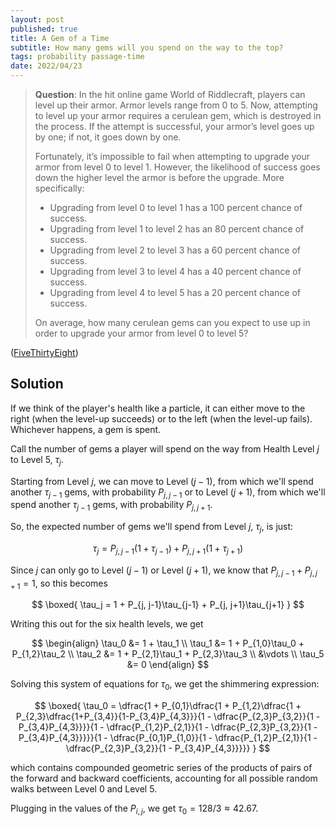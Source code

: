 ```yaml
---
layout: post
published: true
title: A Gem of a Time
subtitle: How many gems will you spend on the way to the top?
tags: probability passage-time
date: 2022/04/23
---
```


>**Question**: In the hit online game World of Riddlecraft, players can level up their armor. Armor levels range from 0 to 5. Now, attempting to level up your armor requires a cerulean gem, which is destroyed in the process. If the attempt is successful, your armor’s level goes up by one; if not, it goes down by one.
>
>Fortunately, it’s impossible to fail when attempting to upgrade your armor from level 0 to level 1. However, the likelihood of success goes down the higher level the armor is before the upgrade. More specifically:
>
>- Upgrading from level 0 to level 1 has a 100 percent chance of success.
>- Upgrading from level 1 to level 2 has an 80 percent chance of success.
>- Upgrading from level 2 to level 3 has a 60 percent chance of success.
>- Upgrading from level 3 to level 4 has a 40 percent chance of success.
>- Upgrading from level 4 to level 5 has a 20 percent chance of success.
>
>On average, how many cerulean gems can you expect to use up in order to upgrade your armor from level 0 to level 5?

<!--more-->

([FiveThirtyEight](https://fivethirtyeight.com/features/can-you-level-up-your-armor/))

## Solution

If we think of the player's health like a particle, it can either move to the right (when the level-up succeeds) or to the left (when the level-up fails). Whichever happens, a gem is spent.

Call the number of gems a player will spend on the way from Health Level $j$ to Level $5,$ $\tau_j.$ 

Starting from Level $j,$ we can move to Level $(j-1),$ from which we'll spend another $\tau_{j-1}$ gems, with probability $P_{j,j-1}$ or to Level $(j+1),$ from which we'll spend another $\tau_{j-1}$ gems, with probability $P_{j, j+1}.$ 

So, the expected number of gems we'll spend from Level $j,$ $\tau_j,$ is just:

$$
  \tau_j = P_{j, j-1}(1 + \tau_{j-1}) + P_{j, j+1}(1 + \tau_{j+1})
$$

Since $j$ can only go to Level $(j-1)$ or Level $(j+1),$ we know that $P_{j,j-1} + P_{j,j+1} = 1,$ so this becomes

$$
  \boxed{
    \tau_j = 1 + P_{j, j-1}\tau_{j-1} + P_{j, j+1}\tau_{j+1}
  }
$$

Writing this out for the six health levels, we get

$$
  \begin{align}
    \tau_0 &= 1 + \tau_1 \\
    \tau_1 &= 1 + P_{1,0}\tau_0 + P_{1,2}\tau_2 \\
    \tau_2 &= 1 + P_{2,1}\tau_1 + P_{2,3}\tau_3 \\
    &\vdots \\
    \tau_5 &= 0
  \end{align}
$$

Solving this system of equations for $\tau_0,$ we get the shimmering expression:

<!-- $$
  \boxed{
    \tau_0 = p_{0,1}\dfrac{2 + p_{1,2}(1 - p_{2,1}) + p_{1,2}p_{2,3} - 2p_{2,3}p_{3,2} + p_{1,2}p_{2,3}p_{3,4} - 2p_{3,4}p_{4,3} - p_{1,2}p_{3,4}p_{4,3} + p_{1,2}p_{2,1}p_{3,4}p_{4,3}}{1-p_{0,1}p_{1,0} - p_{1,2}p_{2,1} - p_{2,3}p_{3,2} - p_{3,4}p_{4,3} + p_{0,1}p_{1,0}p_{2,3}p_{3,2} + p_{0,1}p_{1,0}p_{3,4}p_{4,3} + p_{1,2}p_{2,1}p_{3,4}p_{4,3}}
    }
$$
 -->

<!-- $$
\boxed{
  \tau_0 = \dfrac{1 + \dfrac{P_{0,1}\left(1 + P_{1,2}\left(\dfrac{1 + P_{2,3}\left(\dfrac{1+P_{3,4}}{1-P_{3,4}P_{4,3}}\right)}{1 - \dfrac{P_{2,3}P_{3,2}}{1 - P_{3,4}P_{4,3}}}\right)\right)}{1 - \dfrac{P_{1,2}P_{2,1}}{1 - \dfrac{P_{2,3}P_{3,2}}{1 - P_{3,4}P_{4,3}}}}}{1 - \dfrac{P_{0,1}P_{1,0}}{1 - \dfrac{P_{1,2}P_{2,1}}{1 - \dfrac{P_{2,3}P_{3,2}}{1 - P_{3,4}P_{4,3}}}}}
}
$$ -->

$$
\boxed{
  \tau_0 = \dfrac{1 + P_{0,1}\dfrac{1 + P_{1,2}\dfrac{1 + P_{2,3}\dfrac{1+P_{3,4}}{1-P_{3,4}P_{4,3}}}{1 - \dfrac{P_{2,3}P_{3,2}}{1 - P_{3,4}P_{4,3}}}}{1 - \dfrac{P_{1,2}P_{2,1}}{1 - \dfrac{P_{2,3}P_{3,2}}{1 - P_{3,4}P_{4,3}}}}}{1 - \dfrac{P_{0,1}P_{1,0}}{1 - \dfrac{P_{1,2}P_{2,1}}{1 - \dfrac{P_{2,3}P_{3,2}}{1 - P_{3,4}P_{4,3}}}}}
}
$$

which contains compounded geometric series of the products of pairs of the forward and backward coefficients, accounting for all possible random walks between Level $0$ and Level $5.$

Plugging in the values of the $P_{i,j},$ we get $\tau_0 = 128/3 \approx 42.67.$

<br>
